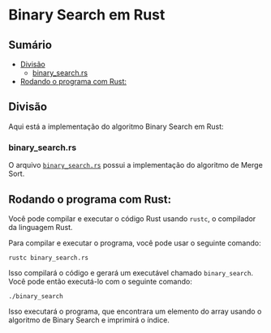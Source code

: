 # Binary Search em Rust

## Sumário

- [Divisão](#divisão)
    - [binary_search.rs](binary_search.rs)
- [Rodando o programa com Rust:](#rodando-o-programa-com-rust)

## Divisão 

Aqui está a implementação do algoritmo Binary Search em Rust:

### binary_search.rs

O arquivo <a href="https://github.com/FabioHenriqueFarias/algorithms-And-Data-Dtructures/blob/main/Algorithms/Search/BinarySearch/Rust/binary_search.rs">`binary_search.rs`</a>  possui a implementação do algoritmo de Merge Sort.


## Rodando o programa com Rust:

Você pode compilar e executar o código Rust usando `rustc`, o compilador da linguagem Rust. 

Para compilar e executar o programa, você pode usar o seguinte comando:

```
rustc binary_search.rs
```

Isso compilará o código e gerará um executável chamado `binary_search`. Você pode então executá-lo com o seguinte comando:

```
./binary_search
```

Isso executará o programa, que encontrara um elemento do array usando o algoritmo de Binary Search e imprimirá o índice.
```
